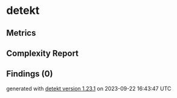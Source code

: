 # detekt

## Metrics

## Complexity Report

## Findings (0)

generated with [detekt version 1.23.1](https://detekt.dev/) on 2023-09-22 16:43:47 UTC
